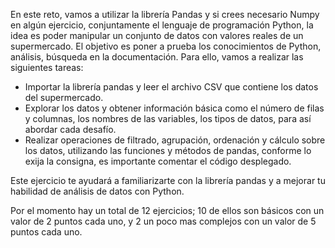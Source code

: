 En este reto, vamos a utilizar la librería Pandas y si crees necesario Numpy en algún ejercicio, conjuntamente el lenguaje de programación Python, la idea es poder manipular un conjunto de datos con valores reales de un supermercado. El objetivo es poner a prueba los conocimientos de Python, análisis, búsqueda en la documentación. Para ello, vamos a realizar las siguientes tareas:

- Importar la librería pandas y leer el archivo CSV que contiene los datos del supermercado.
- Explorar los datos y obtener información básica como el número de filas y columnas, los nombres de las variables, los tipos de datos, para así abordar cada desafío.
- Realizar operaciones de filtrado, agrupación, ordenación y cálculo sobre los datos, utilizando las funciones y métodos de pandas, conforme lo exija la consigna, es importante comentar el código desplegado.

Este ejercicio te ayudará a familiarizarte con la librería pandas y a mejorar tu habilidad de análisis de datos con Python.

Por el momento hay un total de 12 ejercicios; 10 de ellos son básicos con un valor de 2 puntos cada uno, y 2 un poco mas complejos con un valor de 5 puntos cada uno. 
